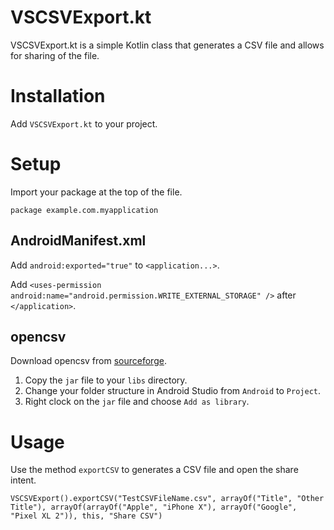 VSCSVExport.kt
============


VSCSVExport.kt is a simple Kotlin class that generates a CSV file and allows for sharing of the file.


Installation
============


Add `VSCSVExport.kt` to your project.


Setup
=====

Import your package at the top of the file.

```
package example.com.myapplication
```

AndroidManifest.xml
-------------------

Add `android:exported="true"` to `<application...>`.

Add `<uses-permission android:name="android.permission.WRITE_EXTERNAL_STORAGE" />` after `</application>`.


opencsv
-------

Download opencsv from [sourceforge](https://sourceforge.net/projects/opencsv/?source=typ_redirect).

1. Copy the `jar` file to your `libs` directory.
2. Change your folder structure in Android Studio from `Android` to `Project`.
3. Right clock on the `jar` file and choose `Add as library`.

Usage
=====

Use the method `exportCSV` to generates a CSV file and open the share intent.

```
VSCSVExport().exportCSV("TestCSVFileName.csv", arrayOf("Title", "Other Title"), arrayOf(arrayOf("Apple", "iPhone X"), arrayOf("Google", "Pixel XL 2")), this, "Share CSV")
```